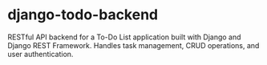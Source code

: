 # django-todo-backend
RESTful API backend for a To-Do List application built with Django and Django REST Framework. Handles task management, CRUD operations, and user authentication.
